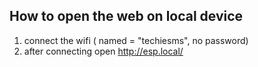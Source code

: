 ## How to open the web on local device
1. connect the wifi ( named = "techiesms", no password)
2. after connecting open http://esp.local/
